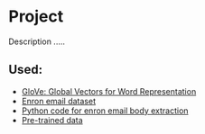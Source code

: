 # Project
Description .....

## Used:
- [GloVe: Global Vectors for Word Representation](https://nlp.stanford.edu/projects/glove/)
- [Enron email dataset](https://www.cs.cmu.edu/~enron/)
- [Python code for enron email body extraction](https://www.pythonforengineers.com/analysing-the-enron-email-corpus/)
- [Pre-trained data](https://gist.github.com/rachelhyman/b1f109155c9dafffe618#real-cool-heading)

